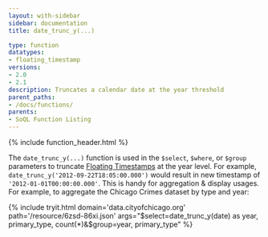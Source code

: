 ```yaml
---
layout: with-sidebar
sidebar: documentation
title: date_trunc_y(...)

type: function
datatypes:
- floating_timestamp
versions:
- 2.0
- 2.1
description: Truncates a calendar date at the year threshold
parent_paths: 
- /docs/functions/
parents: 
- SoQL Function Listing 
---
```


{% include function_header.html %}

The `date_trunc_y(...)` function is used in the `$select`, `$where`, or `$group` parameters to truncate [Floating Timestamps](/docs/datatypes/number.html) at the year level. For example, `date_trunc_y('2012-09-22T18:05:00.000')` would result in new timestamp of `'2012-01-01T00:00:00.000'`. This is handy for aggregation & display usages. For example, to aggregate the Chicago Crimes dataset by type and year: 

{% include tryit.html domain='data.cityofchicago.org' path='/resource/6zsd-86xi.json' args="$select=date_trunc_y(date) as year, primary_type, count(*)&$group=year, primary_type" %}
